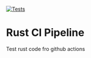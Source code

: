[![Tests](https://github.com/sierratrading/github-actions-rust/actions/workflows/tests.yml/badge.svg)](https://github.com/sierratrading/github-actions-rust/actions/workflows/tests.yml)

# Rust CI Pipeline
Test rust code fro github actions
